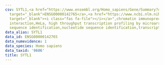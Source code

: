 ```yaml
---
csv: SYTL1,<a href="https://www.ensembl.org/Homo_sapiens/Gene/Summary?db=core;g=ENSG00000142765"
  target="_blank">ENSG00000142765</a>,<a href="https://www.ncbi.nlm.nih.gov/pubmed/17216044"
  target="_blank"><i class="fas fa-file"></i></a>",chromatin immunoprecipitation assay,direct
  interaction,HeLa, high throughput transcription profiling by microarray,nucleotide
  sequence identification,nucleotide sequence identification,transcriptional regulation,
data_alias: SYTL1
data_id: ENSG00000142765
data_numevidence: 1
data_species: Homo sapiens
data_taxid: '9606'
title: SYTL1
---
```

